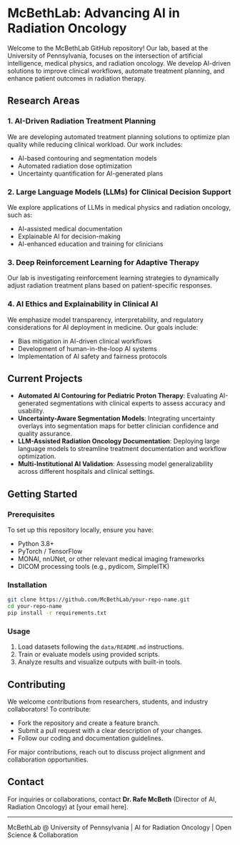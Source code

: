 # McBethLab: Advancing AI in Radiation Oncology

Welcome to the McBethLab GitHub repository! Our lab, based at the University of Pennsylvania, focuses on the intersection of artificial intelligence, medical physics, and radiation oncology. We develop AI-driven solutions to improve clinical workflows, automate treatment planning, and enhance patient outcomes in radiation therapy.

## Research Areas

### 1. AI-Driven Radiation Treatment Planning
We are developing automated treatment planning solutions to optimize plan quality while reducing clinical workload. Our work includes:
- AI-based contouring and segmentation models
- Automated radiation dose optimization
- Uncertainty quantification for AI-generated plans

### 2. Large Language Models (LLMs) for Clinical Decision Support
We explore applications of LLMs in medical physics and radiation oncology, such as:
- AI-assisted medical documentation
- Explainable AI for decision-making
- AI-enhanced education and training for clinicians

### 3. Deep Reinforcement Learning for Adaptive Therapy
Our lab is investigating reinforcement learning strategies to dynamically adjust radiation treatment plans based on patient-specific responses.

### 4. AI Ethics and Explainability in Clinical AI
We emphasize model transparency, interpretability, and regulatory considerations for AI deployment in medicine. Our goals include:
- Bias mitigation in AI-driven clinical workflows
- Development of human-in-the-loop AI systems
- Implementation of AI safety and fairness protocols

## Current Projects

- **Automated AI Contouring for Pediatric Proton Therapy**: Evaluating AI-generated segmentations with clinical experts to assess accuracy and usability.
- **Uncertainty-Aware Segmentation Models**: Integrating uncertainty overlays into segmentation maps for better clinician confidence and quality assurance.
- **LLM-Assisted Radiation Oncology Documentation**: Deploying large language models to streamline treatment documentation and workflow optimization.
- **Multi-Institutional AI Validation**: Assessing model generalizability across different hospitals and clinical settings.

## Getting Started

### Prerequisites
To set up this repository locally, ensure you have:
- Python 3.8+
- PyTorch / TensorFlow
- MONAI, nnUNet, or other relevant medical imaging frameworks
- DICOM processing tools (e.g., pydicom, SimpleITK)

### Installation
```bash
git clone https://github.com/McBethLab/your-repo-name.git
cd your-repo-name
pip install -r requirements.txt
```

### Usage
1. Load datasets following the `data/README.md` instructions.
2. Train or evaluate models using provided scripts.
3. Analyze results and visualize outputs with built-in tools.

## Contributing
We welcome contributions from researchers, students, and industry collaborators! To contribute:
- Fork the repository and create a feature branch.
- Submit a pull request with a clear description of your changes.
- Follow our coding and documentation guidelines.

For major contributions, reach out to discuss project alignment and collaboration opportunities.

## Contact
For inquiries or collaborations, contact **Dr. Rafe McBeth** (Director of AI, Radiation Oncology) at [your email here].

---
McBethLab @ University of Pennsylvania | AI for Radiation Oncology | Open Science & Collaboration



<!--

**Here are some ideas to get you started:**

🙋‍♀️ A short introduction - what is your organization all about?
🌈 Contribution guidelines - how can the community get involved?
👩‍💻 Useful resources - where can the community find your docs? Is there anything else the community should know?
🍿 Fun facts - what does your team eat for breakfast?
🧙 Remember, you can do mighty things with the power of [Markdown](https://docs.github.com/github/writing-on-github/getting-started-with-writing-and-formatting-on-github/basic-writing-and-formatting-syntax)
-->
